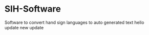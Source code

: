 # SIH-Software
Software to convert  hand sign languages to auto generated text
hello update new update